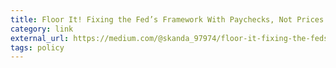 ```yaml
---
title: Floor It! Fixing the Fed’s Framework With Paychecks, Not Prices | by Skanda Amarnath | Medium
category: link
external_url: https://medium.com/@skanda_97974/floor-it-fixing-the-feds-framework-with-paychecks-not-prices-78171423e9c1
tags: policy
---
```

